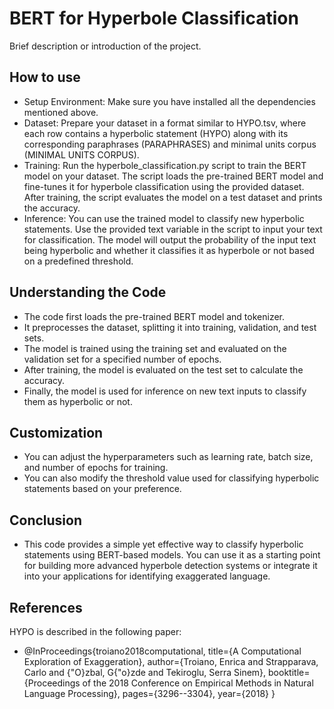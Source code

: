 # BERT for Hyperbole Classification

Brief description or introduction of the project.

## How to use

* Setup Environment: Make sure you have installed all the dependencies mentioned above.
* Dataset: Prepare your dataset in a format similar to HYPO.tsv, where each row contains a hyperbolic statement (HYPO) along with its corresponding paraphrases (PARAPHRASES) and minimal units corpus (MINIMAL UNITS CORPUS).
* Training: Run the hyperbole_classification.py script to train the BERT model on your dataset. The script loads the pre-trained BERT model and fine-tunes it for hyperbole classification using the provided dataset. After training, the script evaluates the model on a test dataset and prints the accuracy.
* Inference: You can use the trained model to classify new hyperbolic statements. Use the provided text variable in the script to input your text for classification. The model will output the probability of the input text being hyperbolic and whether it classifies it as hyperbole or not based on a predefined threshold.

## Understanding the Code

* The code first loads the pre-trained BERT model and tokenizer.
* It preprocesses the dataset, splitting it into training, validation, and test sets.
* The model is trained using the training set and evaluated on the validation set for a specified number of epochs.
* After training, the model is evaluated on the test set to calculate the accuracy.
* Finally, the model is used for inference on new text inputs to classify them as hyperbolic or not.

## Customization

* You can adjust the hyperparameters such as learning rate, batch size, and number of epochs for training.
* You can also modify the threshold value used for classifying hyperbolic statements based on your preference.

## Conclusion

* This code provides a simple yet effective way to classify hyperbolic statements using BERT-based models. You can use it as a starting point for building more advanced hyperbole detection systems or integrate it into your applications for identifying exaggerated language.

## References

HYPO is described in the following paper:
* @InProceedings{troiano2018computational,
title={A Computational Exploration of Exaggeration},
author={Troiano, Enrica and Strapparava, Carlo and {"O}zbal, G{"o}zde and Tekiroglu, Serra Sinem},
booktitle={Proceedings of the 2018 Conference on Empirical Methods in Natural Language Processing},
pages={3296--3304},
year={2018}
}
